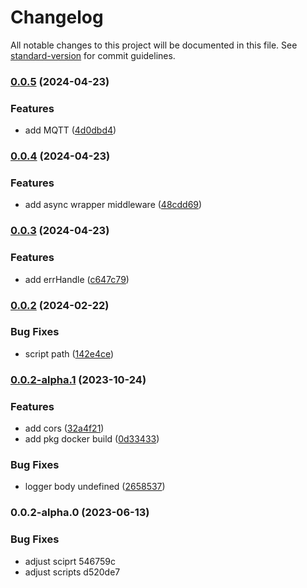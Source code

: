 # Changelog

All notable changes to this project will be documented in this file. See [standard-version](https://github.com/conventional-changelog/standard-version) for commit guidelines.

### [0.0.5](https://github.com/Layouwen/express-typescript-starter/compare/v0.0.4...v0.0.5) (2024-04-23)


### Features

* add MQTT ([4d0dbd4](https://github.com/Layouwen/express-typescript-starter/commit/4d0dbd4205735c3a14440d805679d8be7a0b5226))

### [0.0.4](https://github.com/Layouwen/express-typescript-starter/compare/v0.0.3...v0.0.4) (2024-04-23)


### Features

* add async wrapper middleware ([48cdd69](https://github.com/Layouwen/express-typescript-starter/commit/48cdd6996ddfcff1a9e1b9974fb50362d914fe82))

### [0.0.3](https://github.com/Layouwen/express-typescript-starter/compare/v0.0.2...v0.0.3) (2024-04-23)


### Features

* add errHandle ([c647c79](https://github.com/Layouwen/express-typescript-starter/commit/c647c79f3f82384d9a66fa6c2b186ae07d4810cc))

### [0.0.2](https://github.com/Layouwen/express-typescript-starter/compare/v0.0.2-alpha.1...v0.0.2) (2024-02-22)


### Bug Fixes

* script path ([142e4ce](https://github.com/Layouwen/express-typescript-starter/commit/142e4ce7a33f7bc465a16c5ba4b2fa75125706b5))

### [0.0.2-alpha.1](https://github.com/Layouwen/express-typescript-starter/compare/v0.0.2-alpha.0...v0.0.2-alpha.1) (2023-10-24)


### Features

* add cors ([32a4f21](https://github.com/Layouwen/express-typescript-starter/commit/32a4f2137b5e2f545fecf195eaebc1637f4ba490))
* add pkg docker build ([0d33433](https://github.com/Layouwen/express-typescript-starter/commit/0d3343365967bf89bdb7f03b81087169a4dd8f0a))


### Bug Fixes

* logger body undefined ([2658537](https://github.com/Layouwen/express-typescript-starter/commit/26585379e2b0dd1bf7d3472ffb9bb5bf5110000f))

### 0.0.2-alpha.0 (2023-06-13)


### Bug Fixes

* adjust sciprt 546759c
* adjust scripts d520de7

